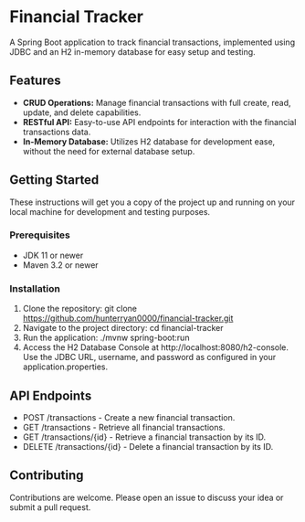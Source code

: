 # Financial Tracker

A Spring Boot application to track financial transactions, implemented using JDBC and an H2 in-memory database for easy setup and testing.

## Features

- **CRUD Operations:** Manage financial transactions with full create, read, update, and delete capabilities.
- **RESTful API:** Easy-to-use API endpoints for interaction with the financial transactions data.
- **In-Memory Database:** Utilizes H2 database for development ease, without the need for external database setup.

## Getting Started

These instructions will get you a copy of the project up and running on your local machine for development and testing purposes.

### Prerequisites

- JDK 11 or newer
- Maven 3.2 or newer

### Installation

1. Clone the repository:
   git clone https://github.com/hunterryan0000/financial-tracker.git
2. Navigate to the project directory:
   cd financial-tracker
3. Run the application:
   ./mvnw spring-boot:run
4. Access the H2 Database Console at http://localhost:8080/h2-console. Use the JDBC URL, username, and password as configured in your application.properties.

## API Endpoints

- POST /transactions - Create a new financial transaction.
- GET /transactions - Retrieve all financial transactions.
- GET /transactions/{id} - Retrieve a financial transaction by its ID.
- DELETE /transactions/{id} - Delete a financial transaction by its ID.

## Contributing

Contributions are welcome. Please open an issue to discuss your idea or submit a pull request.